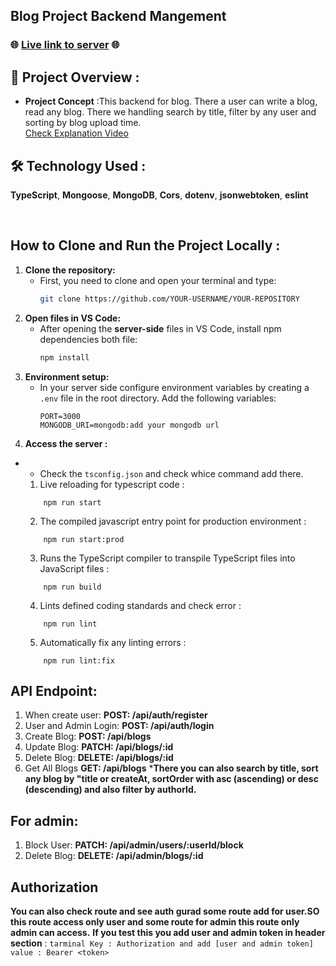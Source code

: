 ## Blog Project Backend Mangement


### 🌐 [Live link to server](https://assignment-3-l2-xi.vercel.app) 🌐

## 📜 Project Overview :

- **Project Concept** :This backend for blog. There a user can write a blog, read any blog. There we handling search by title, filter by any user and sorting by blog upload time.
  <br/>
[Check Explanation Video](https://drive.google.com/file/d/1_zQ0tIDRAXM5bKxpYWkdwVPo1xQm2VJX/view?usp=sharing)

## 🛠 Technology Used : 
**TypeScript**, **Mongoose**, **MongoDB**, **Cors**, **dotenv**, **jsonwebtoken**, **eslint**

<br/>

## How to Clone and Run the Project Locally : 

1. **Clone the repository:**
   - First, you need to clone and open your terminal and type:
     ```bash
     git clone https://github.com/YOUR-USERNAME/YOUR-REPOSITORY
     ```
2. **Open files in VS Code:**
   - After opening the **server-side** files in VS Code, install npm dependencies both file:
     ```bash
     npm install
     ```
4. **Environment setup:**
   - In your server side configure environment variables by creating a `.env` file in the root directory. Add the following variables:
     ```plaintext
     PORT=3000
     MONGODB_URI=mongodb:add your mongodb url
     ```
5. **Access the server :**
  - - Check the `tsconfig.json` and check whice command add there.
    1. Live reloading for typescript code : 
    ```tarminal
        npm run start
    ```
    2. The compiled javascript entry point for production environment : 
    ```tarminal
        npm run start:prod
    ```
    3. Runs the TypeScript compiler to transpile TypeScript files into JavaScript files : 
    ```tarminal
        npm run build
    ```
    4. Lints defined coding standards and check error :
    ```tarminal
        npm run lint
    ```
    5. Automatically fix any linting errors :
    ```tarminal
        npm run lint:fix
    ```
## API Endpoint: 
  1. When create user:
      **POST: /api/auth/register**
  2. User and Admin Login:
     **POST: /api/auth/login**
  3. Create Blog:
     **POST: /api/blogs**
  4. Update Blog:
     **PATCH: /api/blogs/:id**
  5. Delete Blog:
     **DELETE: /api/blogs/:id**
  6. Get All Blogs
     **GET: /api/blogs**
     ***There you can also search by title, sort any blog by "title or createAt, sortOrder with asc (ascending) or desc (descending) and also filter by authorId.**
     <br/>
  ## For admin:
  1. Block User:
     **PATCH: /api/admin/users/:userId/block**
  2. Delete Blog:
     **DELETE: /api/admin/blogs/:id**

  ## Authorization
  **You can also check route and see auth gurad some route add for user.SO this route access only user and some route for admin this route only admin can access.**
  **If you test this you add user and admin token in header section** : 
    ```tarminal
        Key : Authorization and add [user and admin token] value : Bearer <token>
    ```

